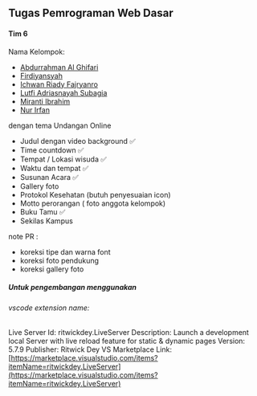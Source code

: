 ## Tugas Pemrograman Web Dasar
#### Tim 6

Nama Kelompok:
- [Abdurrahman Al Ghifari](https://github.com/abdurrahmanalghifari)
- [Firdiyansyah](https://github.com/Firdiyansyah)
- [Ichwan Riady Fajryanro](https://github.com/Ichwanrf)
- [Lutfi Adriasnayah Subagia](https://github.com/Lutfi-adr)
- [Miranti Ibrahim](https://github.com/Miranti08)
- [Nur Irfan](https://github.com/NurIrfan21)

dengan tema Undangan Online

- Judul dengan video background ✅
- Time countdown ✅
- Tempat / Lokasi wisuda ✅
- Waktu dan tempat ✅
- Susunan Acara ✅
- Gallery foto 
- Protokol Kesehatan (butuh penyesuaian icon)
- Motto perorangan ( foto anggota kelompok)
- Buku Tamu ✅
- Sekilas Kampus

note PR :
- koreksi tipe dan warna font
- koreksi foto pendukung
- koreksi gallery foto


##### Untuk pengembangan menggunakan
###### vscode extension name: 
Live Server
Id: ritwickdey.LiveServer
Description: Launch a development local Server with live reload feature for static & dynamic pages
Version: 5.7.9
Publisher: Ritwick Dey
VS Marketplace Link: [https://marketplace.visualstudio.com/items?itemName=ritwickdey.LiveServer](https://marketplace.visualstudio.com/items?itemName=ritwickdey.LiveServer)
